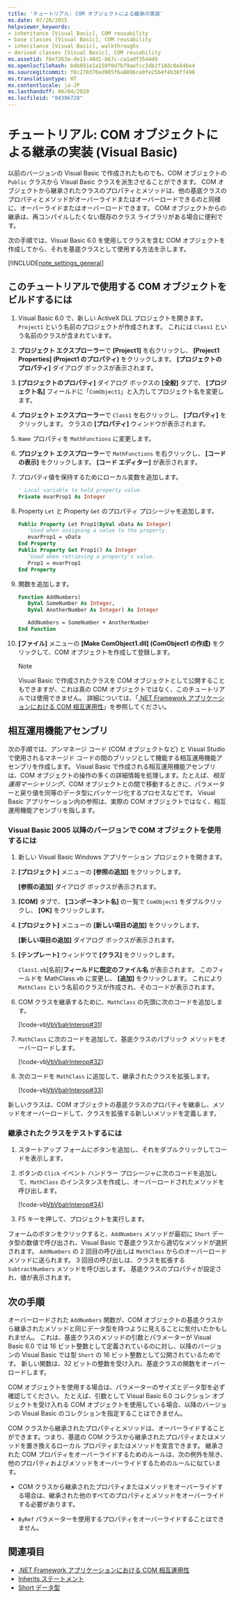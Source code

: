 ```yaml
---
title: 'チュートリアル: COM オブジェクトによる継承の実装'
ms.date: 07/20/2015
helpviewer_keywords:
- inheritance [Visual Basic], COM reusability
- base classes [Visual Basic], COM reusability
- inheritance [Visual Basic], walkthroughs
- derived classes [Visual Basic], COM reusability
ms.assetid: f8e7263a-de13-48d1-b67c-ca1adf3544d9
ms.openlocfilehash: bdb891e1a150f0d7b79aefcc3db1f18dc8e84be4
ms.sourcegitcommit: f8c270376ed905f6a8896ce0fe25b4f4b38ff498
ms.translationtype: HT
ms.contentlocale: ja-JP
ms.lasthandoff: 06/04/2020
ms.locfileid: "84396728"
---
```

# <a name="walkthrough-implementing-inheritance-with-com-objects-visual-basic"></a>チュートリアル: COM オブジェクトによる継承の実装 (Visual Basic)

以前のバージョンの Visual Basic で作成されたものでも、COM オブジェクトの `Public` クラスから Visual Basic クラスを派生させることができます。 COM オブジェクトから継承されたクラスのプロパティとメソッドは、他の基底クラスのプロパティとメソッドがオーバーライドまたはオーバーロードできるのと同様に、オーバーライドまたはオーバーロードできます。 COM オブジェクトからの継承は、再コンパイルしたくない既存のクラス ライブラリがある場合に便利です。

次の手順では、Visual Basic 6.0 を使用してクラスを含む COM オブジェクトを作成してから、それを基底クラスとして使用する方法を示します。

[!INCLUDE[note_settings_general](~/includes/note-settings-general-md.md)]

## <a name="to-build-the-com-object-that-is-used-in-this-walkthrough"></a>このチュートリアルで使用する COM オブジェクトをビルドするには

1. Visual Basic 6.0 で、新しい ActiveX DLL プロジェクトを開きます。 `Project1` という名前のプロジェクトが作成されます。 これには `Class1` という名前のクラスが含まれています。

2. **プロジェクト エクスプローラー**で **[Project1]** を右クリックし、 **[Project1 Properties] (Project1 のプロパティ)** をクリックします。 **[プロジェクトのプロパティ]** ダイアログ ボックスが表示されます。

3. **[プロジェクトのプロパティ]** ダイアログ ボックスの **[全般]** タブで、 **[プロジェクト名]** フィールドに「`ComObject1`」と入力してプロジェクト名を変更します。

4. **プロジェクト エクスプローラー**で `Class1` を右クリックし、 **[プロパティ]** をクリックします。 クラスの **[プロパティ]** ウィンドウが表示されます。

5. `Name` プロパティを `MathFunctions` に変更します。

6. **プロジェクト エクスプローラー**で `MathFunctions` を右クリックし、 **[コードの表示]** をクリックします。 **[コード エディター]** が表示されます。

7. プロパティ値を保持するためにローカル変数を追加します。

    ```vb
    ' Local variable to hold property value
    Private mvarProp1 As Integer
    ```

8. Property `Let` と Property `Get` のプロパティ プロシージャを追加します。

    ```vb
    Public Property Let Prop1(ByVal vData As Integer)
       'Used when assigning a value to the property.
       mvarProp1 = vData
    End Property
    Public Property Get Prop1() As Integer
       'Used when retrieving a property's value.
       Prop1 = mvarProp1
    End Property
    ```

9. 関数を追加します。

    ```vb
    Function AddNumbers(
       ByVal SomeNumber As Integer,
       ByVal AnotherNumber As Integer) As Integer

       AddNumbers = SomeNumber + AnotherNumber
    End Function
    ```

10. **[ファイル]** メニューの **[Make ComObject1.dll] (ComObject1 の作成)** をクリックして、COM オブジェクトを作成して登録します。

    > [!NOTE]
    > Visual Basic で作成されたクラスを COM オブジェクトとして公開することもできますが、これは真の COM オブジェクトではなく、このチュートリアルでは使用できません。 詳細については、「[.NET Framework アプリケーションにおける COM 相互運用性](com-interoperability-in-net-framework-applications.md)」を参照してください。

## <a name="interop-assemblies"></a>相互運用機能アセンブリ

次の手順では、アンマネージ コード (COM オブジェクトなど) と Visual Studio で使用されるマネージド コードの間のブリッジとして機能する相互運用機能アセンブリを作成します。 Visual Basic で作成される相互運用機能アセンブリは、COM オブジェクトの操作の多くの詳細情報を処理します。たとえば、*相互運用マーシャリング*、COM オブジェクトとの間で移動するときに、パラメーターと戻り値を同等のデータ型にパッケージ化するプロセスなどです。 Visual Basic アプリケーション内の参照は、実際の COM オブジェクトではなく、相互運用機能アセンブリを指します。

### <a name="to-use-a-com-object-with-visual-basic-2005-and-later-versions"></a>Visual Basic 2005 以降のバージョンで COM オブジェクトを使用するには

1. 新しい Visual Basic Windows アプリケーション プロジェクトを開きます。

2. **[プロジェクト]** メニューの **[参照の追加]** をクリックします。

     **[参照の追加]** ダイアログ ボックスが表示されます。

3. **[COM]** タブで、 **[コンポーネント名]** の一覧で `ComObject1` をダブルクリックし、 **[OK]** をクリックします。

4. **[プロジェクト]** メニューの **[新しい項目の追加]** をクリックします。

     **[新しい項目の追加]** ダイアログ ボックスが表示されます。

5. **[テンプレート]** ウィンドウで **[クラス]** をクリックします。

     `Class1.vb`[名前]**フィールドに既定のファイル名** が表示されます。 このフィールドを MathClass.vb に変更し、 **[追加]** をクリックします。 これにより `MathClass` という名前のクラスが作成され、そのコードが表示されます。

6. COM クラスを継承するために、`MathClass` の先頭に次のコードを追加します。

     [!code-vb[VbVbalrInterop#31](~/samples/snippets/visualbasic/VS_Snippets_VBCSharp/VbVbalrInterop/VB/Class1.vb#31)]

7. `MathClass` に次のコードを追加して、基底クラスのパブリック メソッドをオーバーロードします。

     [!code-vb[VbVbalrInterop#32](~/samples/snippets/visualbasic/VS_Snippets_VBCSharp/VbVbalrInterop/VB/Class1.vb#32)]

8. 次のコードを `MathClass` に追加して、継承されたクラスを拡張します。

     [!code-vb[VbVbalrInterop#33](~/samples/snippets/visualbasic/VS_Snippets_VBCSharp/VbVbalrInterop/VB/Class1.vb#33)]

新しいクラスは、COM オブジェクトの基底クラスのプロパティを継承し、メソッドをオーバーロードして、クラスを拡張する新しいメソッドを定義します。

### <a name="to-test-the-inherited-class"></a>継承されたクラスをテストするには

1. スタートアップ フォームにボタンを追加し、それをダブルクリックしてコードを表示します。

2. ボタンの `Click` イベント ハンドラー プロシージャに次のコードを追加して、`MathClass` のインスタンスを作成し、オーバーロードされたメソッドを呼び出します。

     [!code-vb[VbVbalrInterop#34](~/samples/snippets/visualbasic/VS_Snippets_VBCSharp/VbVbalrInterop/VB/Class1.vb#34)]

3. F5 キーを押して、プロジェクトを実行します。

フォームのボタンをクリックすると、`AddNumbers` メソッドが最初に `Short` データ型の数値で呼び出され、Visual Basic で基底クラスから適切なメソッドが選択されます。 `AddNumbers` の 2 回目の呼び出しは `MathClass` からのオーバーロード メソッドに送られます。 3 回目の呼び出しは、クラスを拡張する `SubtractNumbers` メソッドを呼び出します。 基底クラスのプロパティが設定され、値が表示されます。

## <a name="next-steps"></a>次の手順

オーバーロードされた `AddNumbers` 関数が、COM オブジェクトの基底クラスから継承されたメソッドと同じデータ型を持つように見えることに気付いたかもしれません。 これは、基底クラスのメソッドの引数とパラメーターが Visual Basic 6.0 では 16 ビット整数として定義されているのに対し、以降のバージョンの Visual Basic では型 `Short` の 16 ビット整数として公開されているためです。 新しい関数は、32 ビットの整数を受け入れ、基底クラスの関数をオーバーロードします。

COM オブジェクトを使用する場合は、パラメーターのサイズとデータ型を必ず確認してください。 たとえば、引数として Visual Basic 6.0 コレクション オブジェクトを受け入れる COM オブジェクトを使用している場合、以降のバージョンの Visual Basic のコレクションを指定することはできません。

COM クラスから継承されたプロパティとメソッドは、オーバーライドすることができます。つまり、基底の COM クラスから継承されたプロパティまたはメソッドを置き換えるローカル プロパティまたはメソッドを宣言できます。 継承された COM プロパティをオーバーライドするためのルールは、次の例外を除き、他のプロパティおよびメソッドをオーバーライドするためのルールに似ています。

- COM クラスから継承されたプロパティまたはメソッドをオーバーライドする場合は、継承された他のすべてのプロパティとメソッドをオーバーライドする必要があります。

- `ByRef` パラメーターを使用するプロパティをオーバーライドすることはできません。

## <a name="see-also"></a>関連項目

- [.NET Framework アプリケーションにおける COM 相互運用性](com-interoperability-in-net-framework-applications.md)
- [Inherits ステートメント](../../language-reference/statements/inherits-statement.md)
- [Short データ型](../../language-reference/data-types/short-data-type.md)
